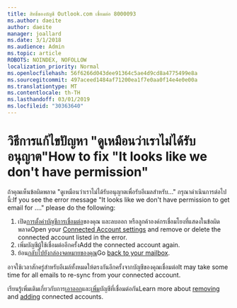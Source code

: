 ```yaml
---
title: สิทธิ์ของบัญชี Outlook.com เชื่อมต่อ 8000093
ms.author: daeite
author: daeite
manager: joallard
ms.date: 3/1/2018
ms.audience: Admin
ms.topic: article
ROBOTS: NOINDEX, NOFOLLOW
localization_priority: Normal
ms.openlocfilehash: 56f6266d043dee91364c5ae4d9cd8a4775499e8a
ms.sourcegitcommit: 497aceed1484af71200ea1f7e0aa0f14e4e0e00a
ms.translationtype: MT
ms.contentlocale: th-TH
ms.lasthandoff: 03/01/2019
ms.locfileid: "30363640"
---
```

# <a name="how-to-fix-it-looks-like-we-dont-have-permission"></a><span data-ttu-id="2b4b5-102">วิธีการแก้ไขปัญหา "ดูเหมือนว่าเราไม่ได้รับอนุญาต"</span><span class="sxs-lookup"><span data-stu-id="2b4b5-102">How to fix "It looks like we don't have permission"</span></span>

<span data-ttu-id="2b4b5-103">ถ้าคุณเห็นข้อผิดพลาด "ดูเหมือนว่าเราไม่ได้รับอนุญาตเพื่อรับอีเมลสำหรับ..." กรุณาดำเนินการต่อไปนี้:</span><span class="sxs-lookup"><span data-stu-id="2b4b5-103">If you see the error message "It looks like we don't have permission to get email for ...." please do the following:</span></span>

1. <span data-ttu-id="2b4b5-104">เปิด[การตั้งค่าบัญชีการเชื่อมต่อ](https://outlook.live.com/mail/options/mail/accounts)ของคุณ และลบออก หรือลูกค้าองค์กรเชื่อมโยงที่แสดงในข้อผิดพลาด</span><span class="sxs-lookup"><span data-stu-id="2b4b5-104">Open your [Connected Account settings](https://outlook.live.com/mail/options/mail/accounts) and remove or delete the connected account listed in the error.</span></span> 
2. <span data-ttu-id="2b4b5-105">เพิ่มบัญชีผู้ใช้เชื่อมต่ออีกครั้ง</span><span class="sxs-lookup"><span data-stu-id="2b4b5-105">Add the connected account again.</span></span>
3. <span data-ttu-id="2b4b5-106">ย้อน[กลับไปยังกล่องจดหมายของคุณ](https://outlook.live.com/mail/inbox)</span><span class="sxs-lookup"><span data-stu-id="2b4b5-106">Go [back to your mailbox](https://outlook.live.com/mail/inbox).</span></span>

<span data-ttu-id="2b4b5-107">อาจใช้เวลาสักครู่สำหรับอีเมล์ทั้งหมดให้ตรงกันอีกครั้งจากบัญชีของคุณเชื่อมต่อ</span><span class="sxs-lookup"><span data-stu-id="2b4b5-107">It may take some time for all emails to re-sync from your connected account.</span></span>

<span data-ttu-id="2b4b5-108">เรียนรู้เพิ่มเติมเกี่ยวกับการ[เอาออก](https://support.office.com/article/0b9a6b95-ff1b-46c1-bf60-d6b3b82c5ac8)และ[เพิ่ม](https://support.office.com/article/c5224df4-5885-4e79-91ba-523aa743f0ba)บัญชีที่เชื่อมต่อกัน</span><span class="sxs-lookup"><span data-stu-id="2b4b5-108">Learn more about [removing](https://support.office.com/article/0b9a6b95-ff1b-46c1-bf60-d6b3b82c5ac8) and [adding](https://support.office.com/article/c5224df4-5885-4e79-91ba-523aa743f0ba) connected accounts.</span></span>